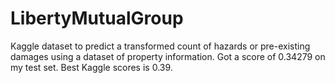 # LibertyMutualGroup
Kaggle dataset to predict a transformed count of hazards or pre-existing damages using a dataset of property information.
Got a score of 0.34279 on my test set. Best Kaggle scores is 0.39.
